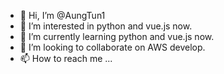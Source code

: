- 👋 Hi, I’m @AungTun1
- 👀 I’m interested in python and vue.js now.
- 🌱 I’m currently learning python and vue.js now.
- 💞️ I’m looking to collaborate on AWS develop.
- 📫 How to reach me ...

<!---
AungTun1/AungTun1 is a ✨ special ✨ repository because its `README.md` (this file) appears on your GitHub profile.
You can click the Preview link to take a look at your changes.
--->
